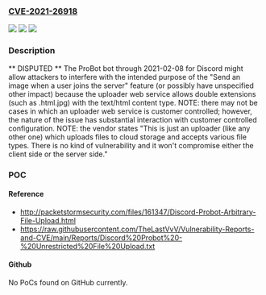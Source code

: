 ### [CVE-2021-26918](https://cve.mitre.org/cgi-bin/cvename.cgi?name=CVE-2021-26918)
![](https://img.shields.io/static/v1?label=Product&message=n%2Fa&color=blue)
![](https://img.shields.io/static/v1?label=Version&message=n%2Fa&color=blue)
![](https://img.shields.io/static/v1?label=Vulnerability&message=n%2Fa&color=brighgreen)

### Description

** DISPUTED ** The ProBot bot through 2021-02-08 for Discord might allow attackers to interfere with the intended purpose of the "Send an image when a user joins the server" feature (or possibly have unspecified other impact) because the uploader web service allows double extensions (such as .html.jpg) with the text/html content type. NOTE: there may not be cases in which an uploader web service is customer controlled; however, the nature of the issue has substantial interaction with customer controlled configuration. NOTE: the vendor states "This is just an uploader (like any other one) which uploads files to cloud storage and accepts various file types. There is no kind of vulnerability and it won't compromise either the client side or the server side."

### POC

#### Reference
- http://packetstormsecurity.com/files/161347/Discord-Probot-Arbitrary-File-Upload.html
- https://raw.githubusercontent.com/TheLastVvV/Vulnerability-Reports-and-CVE/main/Reports/Discord%20Probot%20-%20Unrestricted%20File%20Upload.txt

#### Github
No PoCs found on GitHub currently.

